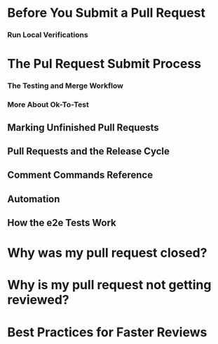 
# Before You Submit a Pull Request
### Run Local Verifications
# The Pul Request Submit Process
### The Testing and Merge Workflow
### More About Ok-To-Test  
## Marking Unfinished Pull Requests
## Pull Requests and the Release Cycle
## Comment Commands Reference
## Automation
## How the e2e Tests Work
# Why was my pull request closed?
# Why is my pull request not getting reviewed?
# Best Practices for Faster Reviews
